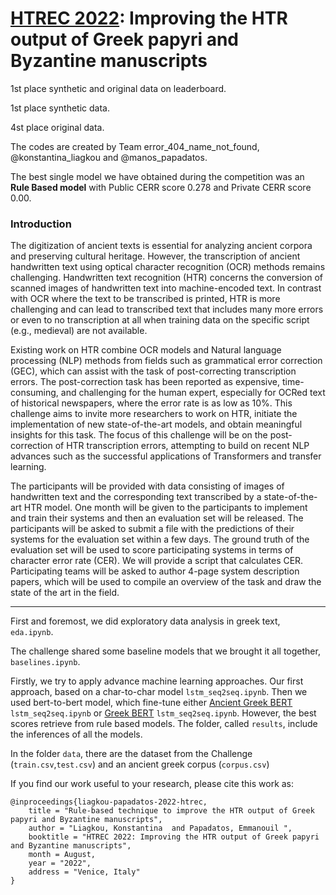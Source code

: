# [HTREC 2022](https://www.aicrowd.com/challenges/htrec-2022/): Improving the HTR output of Greek papyri and Byzantine manuscripts

1st place synthetic and original data on leaderboard.

1st place synthetic data.

4st place original data.

The codes are created by Team error_404_name_not_found, @konstantina_liagkou and @manos_papadatos.

The best single model we have obtained during the competition 
was an **Rule Based model** with Public CERR score 0.278 and Private CERR score 0.00. 

### Introduction

The digitization of ancient texts is essential for analyzing ancient corpora and preserving cultural heritage. However, the transcription of ancient handwritten text using optical character recognition (OCR) methods remains challenging. Handwritten text recognition (HTR) concerns the conversion of scanned images of handwritten text into machine-encoded text. In contrast with OCR where the text to be transcribed is printed, HTR is more challenging and can lead to transcribed text that includes many more errors or even to no transcription at all when training data on the specific script (e.g., medieval) are not available.

Existing work on HTR combine OCR models and Natural language processing (NLP) methods from fields such as grammatical error correction (GEC), which can assist with the task of post-correcting transcription errors. The post-correction task has been reported as expensive, time-consuming, and challenging for the human expert, especially for OCRed text of historical newspapers, where the error rate is as low as 10%. This challenge aims to invite more researchers to work on HTR, initiate the implementation of new state-of-the-art models, and obtain meaningful insights for this task. The focus of this challenge will be on the post-correction of HTR transcription errors, attempting to build on recent NLP advances such as the successful applications of Transformers and transfer learning.

The participants will be provided with data consisting of images of handwritten text and the corresponding text transcribed by a state-of-the-art HTR model. One month will be given to the participants to implement and train their systems and then an evaluation set will be released. The participants will be asked to submit a file with the predictions of their systems for the evaluation set within a few days. The ground truth of the evaluation set will be used to score participating systems in terms of character error rate (CER). We will provide a script that calculates CER. Participating teams will be asked to author 4-page system description papers, which will be used to compile an overview of the task and draw the state of the art in the field.

<hr>

First and foremost, we did exploratory data analysis in greek text, `eda.ipynb`.

The challenge shared some baseline models that we brought it all together, `baselines.ipynb`.

Firstly, we try to apply advance machine learning approaches. 
Our first approach, based on a char-to-char model `lstm_seq2seq.ipynb`.
Then we used bert-to-bert model, which fine-tune either 
[Ancient Greek BERT](https://huggingface.co/pranaydeeps/Ancient-Greek-BERT) `lstm_seq2seq.ipynb`
or [Greek BERT](https://huggingface.co/nlpaueb/bert-base-greek-uncased-v1) `lstm_seq2seq.ipynb`.
However, the best scores retrieve from rule based models.
The folder, called `results`, include the inferences of all the models.

In the folder `data`, there are the dataset from the Challenge (`train.csv`,`test.csv`) 
and an ancient greek corpus (`corpus.csv`) 

If you find our work useful to your research, please cite this work as:

```
@inproceedings{liagkou-papadatos-2022-htrec,
    title = "Rule-based technique to improve the HTR output of Greek papyri and Byzantine manuscripts",
    author = "Liagkou, Konstantina  and Papadatos, Emmanouil ",
    booktitle = "HTREC 2022: Improving the HTR output of Greek papyri and Byzantine manuscripts",
    month = August,
    year = "2022",
    address = "Venice, Italy"
}
